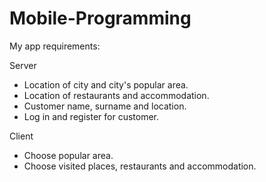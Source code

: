 # Mobile-Programming
   My app requirements:
   
Server
- Location of city and city's popular area.
- Location of restaurants and accommodation.
- Customer name, surname and location.
- Log in and register for customer.

Client
- Choose popular area.
- Choose visited places, restaurants and accommodation.
